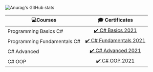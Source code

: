 ![Anurag's GitHub stats](https://github-readme-stats.vercel.app/api?username=Simeonov-Stancho&theme=dark&show_icons=true)   


| 💻Courses  | 🎓 Certificates |
| ------------- | :-: |
| Programming Basics C# | [✔️ C# Basics 2021](https://softuni.bg/certificates/details/81546/cd2f5f17)  |
| Programming Fundamentals C# | [✔️ C# Fundamentals 2021](https://softuni.bg/certificates/details/86232/14d2e15d) |
| C# Advanced | [✔️ C# Advanced 2021](https://softuni.bg/certificates/details/90345/01e3dd2a)  |
|  C# OOP | [✔️ C# OOP 2021](https://softuni.bg/certificates/details/95788/f1f8bd05)  |
  
  
  
  
<!--
**Simeonov-Stancho/Simeonov-Stancho** is a ✨ _special_ ✨ repository because its `README.md` (this file) appears on your GitHub profile.

Here are some ideas to get you started:

- 🔭 I’m currently working on ...
- 🌱 I’m currently learning ...
- 👯 I’m looking to collaborate on ...
- 🤔 I’m looking for help with ...
- 💬 Ask me about ...
- 📫 How to reach me: ...
- 😄 Pronouns: ...
- ⚡ Fun fact: ...
<img src="Maniac.gif" width="500" height="200">
-->



